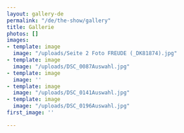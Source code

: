 ```yaml
---
layout: gallery-de
permalink: "/de/the-show/gallery"
title: Gallerie
photos: []
images:
- template: image
  image: "/uploads/Seite 2 Foto FREUDE (_DK81874).jpg"
- template: image
  image: "/uploads/DSC_0087Auswahl.jpg"
- template: image
  image: ''
- template: image
  image: "/uploads/DSC_0141Auswahl.jpg"
- template: image
  image: "/uploads/DSC_0196Auswahl.jpg"
first_image: ''

---
```

